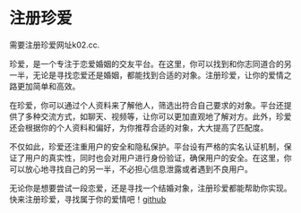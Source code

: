 # 注册珍爱

需要注册珍爱网址k02.cc.

珍爱，是一个专注于恋爱婚姻的交友平台。在这里，你可以找到和你志同道合的另一半，无论是寻找恋爱还是婚姻，都能找到合适的对象。注册珍爱，让你的爱情之路更加简单和高效。

在珍爱，你可以通过个人资料来了解他人，筛选出符合自己要求的对象。平台还提供了多种交流方式，如聊天、视频等，让你可以更加直观地了解对方。此外，珍爱还会根据你的个人资料和偏好，为你推荐合适的对象，大大提高了匹配度。

不仅如此，珍爱还注重用户的安全和隐私保护。平台设有严格的实名认证机制，保证了用户的真实性，同时也会对用户进行身份验证，确保用户的安全。在这里，你可以放心地寻找自己的另一半，不必担心信息泄露或者遇到不良用户。

无论你是想要尝试一段恋爱，还是寻找一个结婚对象，注册珍爱都能帮助你实现。快来注册珍爱，寻找属于你的爱情吧！[github](https://github.com)